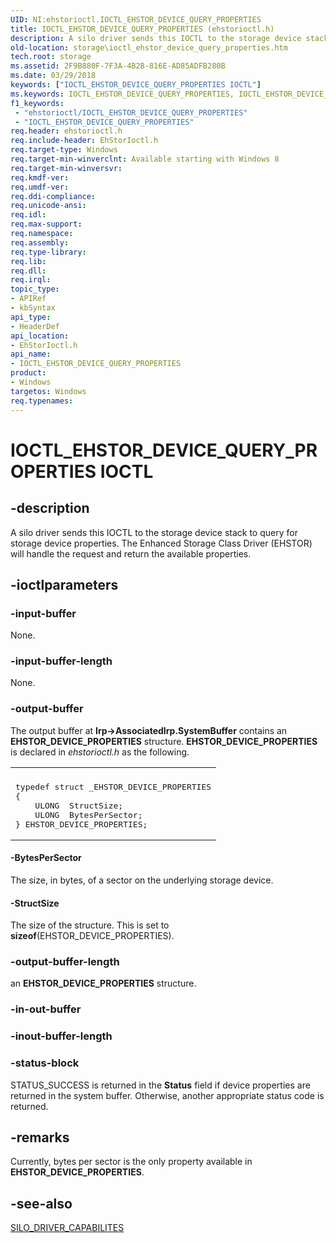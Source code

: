 ```yaml
---
UID: NI:ehstorioctl.IOCTL_EHSTOR_DEVICE_QUERY_PROPERTIES
title: IOCTL_EHSTOR_DEVICE_QUERY_PROPERTIES (ehstorioctl.h)
description: A silo driver sends this IOCTL to the storage device stack to query for storage device properties. The Enhanced Storage Class Driver (EHSTOR) will handle the request and return the available properties.
old-location: storage\ioctl_ehstor_device_query_properties.htm
tech.root: storage
ms.assetid: 2F9B880F-7F3A-4B2B-816E-AD85ADFB280B
ms.date: 03/29/2018
keywords: ["IOCTL_EHSTOR_DEVICE_QUERY_PROPERTIES IOCTL"]
ms.keywords: IOCTL_EHSTOR_DEVICE_QUERY_PROPERTIES, IOCTL_EHSTOR_DEVICE_QUERY_PROPERTIES control, IOCTL_EHSTOR_DEVICE_QUERY_PROPERTIES control code [Storage Devices], ehstorioctl/IOCTL_EHSTOR_DEVICE_QUERY_PROPERTIES, storage.ioctl_ehstor_device_query_properties
f1_keywords:
 - "ehstorioctl/IOCTL_EHSTOR_DEVICE_QUERY_PROPERTIES"
 - "IOCTL_EHSTOR_DEVICE_QUERY_PROPERTIES"
req.header: ehstorioctl.h
req.include-header: EhStorIoctl.h
req.target-type: Windows
req.target-min-winverclnt: Available starting with Windows 8
req.target-min-winversvr: 
req.kmdf-ver: 
req.umdf-ver: 
req.ddi-compliance: 
req.unicode-ansi: 
req.idl: 
req.max-support: 
req.namespace: 
req.assembly: 
req.type-library: 
req.lib: 
req.dll: 
req.irql: 
topic_type:
- APIRef
- kbSyntax
api_type:
- HeaderDef
api_location:
- EhStorIoctl.h
api_name:
- IOCTL_EHSTOR_DEVICE_QUERY_PROPERTIES
product:
- Windows
targetos: Windows
req.typenames: 
---
```


# IOCTL_EHSTOR_DEVICE_QUERY_PROPERTIES IOCTL


## -description


A silo driver sends this IOCTL to the storage device stack to query for storage device properties. The   Enhanced Storage Class Driver (EHSTOR) will handle the request and return the available properties.


## -ioctlparameters




### -input-buffer

None.


### -input-buffer-length

None.


### -output-buffer

The output buffer at <b>Irp->AssociatedIrp.SystemBuffer</b> contains an  <b>EHSTOR_DEVICE_PROPERTIES</b>  structure. <b>EHSTOR_DEVICE_PROPERTIES</b> is declared in <i>ehstorioctl.h</i> as the following.

<div class="code"><span codelanguage=""><table>
<tr>
<th></th>
</tr>
<tr>
<td>
<pre>typedef struct _EHSTOR_DEVICE_PROPERTIES
{
    ULONG  StructSize;
    ULONG  BytesPerSector;
} EHSTOR_DEVICE_PROPERTIES;</pre>
</td>
</tr>
</table></span></div>



#### -BytesPerSector

The size, in bytes, of a sector on the underlying storage device.


#### -StructSize

The size of the structure. This is set to <b>sizeof</b>(EHSTOR_DEVICE_PROPERTIES).


### -output-buffer-length

an  <b>EHSTOR_DEVICE_PROPERTIES</b>  structure.


### -in-out-buffer








### -inout-buffer-length








### -status-block

STATUS_SUCCESS is returned in the <b>Status</b> field if device properties are returned in the system buffer. Otherwise, another appropriate status code  is returned.


## -remarks



Currently, bytes per sector is the only property available in <b>EHSTOR_DEVICE_PROPERTIES</b>.




## -see-also




<a href="https://docs.microsoft.com/windows-hardware/drivers/ddi/ehstorioctl/ns-ehstorioctl-tagact_authz_state">SILO_DRIVER_CAPABILITES</a>
 

 

